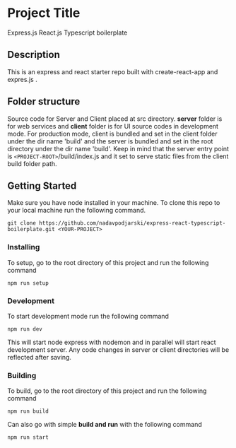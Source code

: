# Project Title

Express.js React.js Typescript boilerplate

## Description

This is an express and react starter repo built with create-react-app and expres.js .

## Folder structure

Source code for Server and Client placed at src directory. **server** folder is for web services and **client** folder is for UI source codes in development mode. For production mode, client is bundled and set in the client folder under the dir name 'build' and the server is bundled and set in the root directory under the dir name 'build'.
Keep in mind that the server entry point is `<PROJECT-ROOT>`/build/index.js and it set to serve static files from the client build folder path.

## Getting Started

Make sure you have node installed in your machine.
To clone this repo to your local machine run the following command.

```
git clone https://github.com/nadavpodjarski/express-react-typescript-boilerplate.git <YOUR-PROJECT>
```

### Installing

To setup, go to the root directory of this project and run the following command

```
npm run setup
```

### Development

To start development mode run the following command

```
npm run dev
```

This will start node express with nodemon and in parallel will start react development server.
Any code changes in server or client directories will be reflected after saving.

### Building

To build, go to the root directory of this project and run the following command

```
npm run build
```

Can also go with simple **build and run** with the following command

```
npm run start
```

